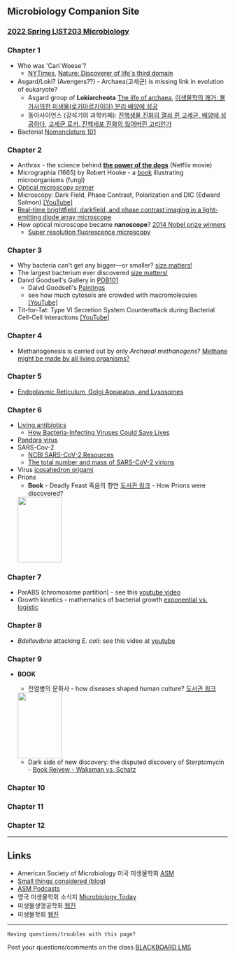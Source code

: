 ## Microbiology Companion Site

### [2022 Spring LIST203 Microbiology](https://github.com/igchoi/microbio-class)

### __Chapter 1__
* Who was 'Carl Woese'?
  - [NYTimes](https://www.nytimes.com/2013/01/01/science/carl-woese-dies-discovered-lifes-third-domain.html), [Nature: Discoverer of life's third domain](https://www.nature.com/articles/493610a)
* Asgard/Loki? (Avengers??) - Archaea(고세균) is missing link in evolution of eukaryote?
  - Asgard group of __Lokiarcheota__ [The life of archaea](https://www.nature.com/articles/d41586-020-00087-4), [미생물학의 쾌거: 불가사의한 미생물(로키아르카이아) 분리·배양에 성공](https://www.ibric.org/myboard/read.php?id=307839&Board=news)
  - 동아사이언스 (강석기의 과학카페): [진핵생물 진화의 열쇠 쥔 고세균, 배양에 성공하다](https://www.dongascience.com/news.php?idx=30788), [고세균 로키, 진핵세포 진화의 잃어버린 고리인가](https://www.dongascience.com/news.php?idx=6896)
* Bacterial [Nomenclature 101](https://help.ezbiocloud.net/bacterial-nomenclature-101-and-how-to-describe-new-species/)

### __Chapter 2__
* Anthrax - the science behind [__the power of the dogs__](https://www.sciencefriday.com/segments/science-power-of-dog/#segment-transcript) (Netflix movie)
* Micrographia (1665) by Robert Hooke - a [book](https://www.nlm.nih.gov/exhibition/historicalanatomies/hooke_home.html) illustrating microorganisms (fungi)
* [Optical microscopy primer](https://micro.magnet.fsu.edu/primer/index.html)
* Microscopy: Dark Field, Phase Contrast, Polarization and DIC (Edward Salmon) [[YouTube]](https://www.youtube.com/watch?v=P2teE17zT4I)
* [Real-time brightfield, darkfield, and phase contrast imaging in a light-emitting diode array microscope](https://doi.org/10.1117/1.JBO.19.10.106002)
* How optical microscope became __nanoscope__? [2014 Nobel prize winners](https://www.nobelprize.org/uploads/2018/06/popular-chemistryprize2014.pdf)
  - [Super resolution fluorescence microscopy](https://www.youtube.com/watch?v=w2Qo__sppcI)

### __Chapter 3__
* Why bacteria can't get any bigger—or smaller? [size matters!](https://www.science.org/content/article/why-bacteria-can-t-get-any-bigger-or-smaller)
* The largest bacterium ever discovered [size matters!](https://www.science.org/content/article/largest-bacterium-ever-discovered-has-unexpectedly-complex-cells)
* Daivd Goodsell's Gallery in [PDB101](https://pdb101.rcsb.org/sci-art/goodsell-gallery/)
  - Daivd Goodsell's [Paintings](https://www.sciencemuseumgroup.org.uk/blog/covid-19-pandemic-art/)
  - see how much cytosols are crowded with macromolecules [[YouTube]](https://www.youtube.com/watch?v=2fobDHHl11c&t=1s)
* Tit-for-Tat: Type VI Secretion System Counterattack during Bacterial Cell-Cell Interactions [[YouTube]](https://www.youtube.com/watch?v=aQIU5CvsIjw)

### __Chapter 4__
* Methanogenesis is carried out by only _Archaeal methanogens_? [Methane might be made by all living organisms?](https://www.nature.com/articles/d41586-022-00206-3)

### __Chapter 5__
* [Endoplasmic Reticulum, Golgi Apparatus, and Lysosomes](https://www.nature.com/scitable/topicpage/endoplasmic-reticulum-golgi-apparatus-and-lysosomes-14053361/)

### __Chapter 6__
* [Living antibiotics](https://www.nature.com/articles/s41564-019-0666-4)
  - [How Bacteria-Infecting Viruses Could Save Lives](https://biobeat.nigms.nih.gov/2022/04/how-bacteria-infecting-viruses-could-save-lives/)
* [Pandora virus](https://www.newscientist.com/article/dn23901-my-so-called-viral-life-is-discovery-new-life-form/)
* SARS-Cov-2
  - [NCBI SARS-CoV-2 Resources](https://www.ncbi.nlm.nih.gov/sars-cov-2/)
  - [The total number and mass of SARS-CoV-2 virions](https://www.pnas.org/doi/full/10.1073/pnas.2024815118)
* Virus [icosahedron origami](https://rockedu.rockefeller.edu/component/virus-origami/) 
* Prions 
  - __Book__ - Deadly Feast 죽음의 향연 [도서관 링크](https://library.korea.ac.kr/detail/?cid=CAT000045305833&ctype=m) - How Prions were discovered?
  <img src="https://image.aladin.co.kr/product/84/94/letslook/8983711876_f.jpg" width=100 height=150>
  
### __Chapter 7__
* ParABS (chromosome partition) - see this [youtube video](https://youtu.be/0S0CWAmmFzY?t=280)
* Growth kinetics - mathematics of bacterial growth [exponential vs. logistic](https://www.khanacademy.org/science/ap-biology/ecology-ap/population-ecology-ap/a/exponential-logistic-growth)
 
### __Chapter 8__
* _Bdellovibrio_ attacking _E. coli_: see this video at [youtube](https://youtu.be/-uZjo0ohjFw)

### __Chapter 9__
* __BOOK__ 
  - 전염병의 문화사 - how diseases shaped human culture? [도서관 링크](https://library.korea.ac.kr/detail/?cid=CAT000000713979&ctype=m)
  <img src="https://image.aladin.co.kr/product/28/63/cover/8983710780_2.jpg" width=100 height=150>
  
  - Dark side of new discovery: the disputed discovery of Sterptomycin - [Book Reivew - Waksman vs. Schatz](https://www.thelancet.com/pdfs/journals/lancet/PIIS0140673612612021.pdf)

### __Chapter 10__
### __Chapter 11__
### __Chapter 12__

---
## Links

* American Society of Microbiology 미국 미생물학회 [ASM](https://www.asm.org)
* [Small things considered (blog)](https://schaechter.asmblog.org/)
* [ASM Podcasts](https://www.asm.org/podcasts)
* 영국 미생물학회 소식지 [Microbiology Today](https://microbiologysociety.org/publication/current-issue/)
* 미생물생명공학회 [웹진](http://www.e-bioindustry.or.kr/index.html)
* 미생물학회 [웹진](http://www.msk.or.kr/webzine/201906/index.html)


---
```
Having questions/troubles with this page?
```
Post your questions/comments on the class [BLACKBOARD LMS](https://kulms.korea.ac.kr)
